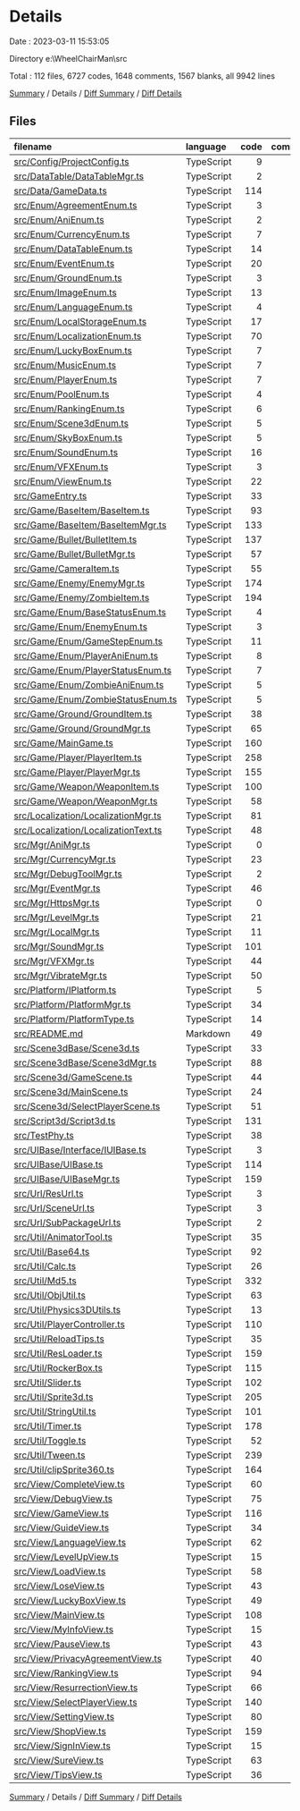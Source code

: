 # Details

Date : 2023-03-11 15:53:05

Directory e:\\WheelChairMan\\src

Total : 112 files,  6727 codes, 1648 comments, 1567 blanks, all 9942 lines

[Summary](results.md) / Details / [Diff Summary](diff.md) / [Diff Details](diff-details.md)

## Files
| filename | language | code | comment | blank | total |
| :--- | :--- | ---: | ---: | ---: | ---: |
| [src/Config/ProjectConfig.ts](/src/Config/ProjectConfig.ts) | TypeScript | 9 | 14 | 10 | 33 |
| [src/DataTable/DataTableMgr.ts](/src/DataTable/DataTableMgr.ts) | TypeScript | 2 | 6 | 1 | 9 |
| [src/Data/GameData.ts](/src/Data/GameData.ts) | TypeScript | 114 | 17 | 30 | 161 |
| [src/Enum/AgreementEnum.ts](/src/Enum/AgreementEnum.ts) | TypeScript | 3 | 8 | 0 | 11 |
| [src/Enum/AniEnum.ts](/src/Enum/AniEnum.ts) | TypeScript | 2 | 7 | 1 | 10 |
| [src/Enum/CurrencyEnum.ts](/src/Enum/CurrencyEnum.ts) | TypeScript | 7 | 12 | 0 | 19 |
| [src/Enum/DataTableEnum.ts](/src/Enum/DataTableEnum.ts) | TypeScript | 14 | 19 | 1 | 34 |
| [src/Enum/EventEnum.ts](/src/Enum/EventEnum.ts) | TypeScript | 20 | 25 | 14 | 59 |
| [src/Enum/GroundEnum.ts](/src/Enum/GroundEnum.ts) | TypeScript | 3 | 7 | 0 | 10 |
| [src/Enum/ImageEnum.ts](/src/Enum/ImageEnum.ts) | TypeScript | 13 | 18 | 0 | 31 |
| [src/Enum/LanguageEnum.ts](/src/Enum/LanguageEnum.ts) | TypeScript | 4 | 9 | 1 | 14 |
| [src/Enum/LocalStorageEnum.ts](/src/Enum/LocalStorageEnum.ts) | TypeScript | 17 | 22 | 15 | 54 |
| [src/Enum/LocalizationEnum.ts](/src/Enum/LocalizationEnum.ts) | TypeScript | 70 | 13 | 17 | 100 |
| [src/Enum/LuckyBoxEnum.ts](/src/Enum/LuckyBoxEnum.ts) | TypeScript | 7 | 12 | 0 | 19 |
| [src/Enum/MusicEnum.ts](/src/Enum/MusicEnum.ts) | TypeScript | 7 | 6 | 0 | 13 |
| [src/Enum/PlayerEnum.ts](/src/Enum/PlayerEnum.ts) | TypeScript | 7 | 13 | 0 | 20 |
| [src/Enum/PoolEnum.ts](/src/Enum/PoolEnum.ts) | TypeScript | 4 | 9 | 0 | 13 |
| [src/Enum/RankingEnum.ts](/src/Enum/RankingEnum.ts) | TypeScript | 6 | 11 | 0 | 17 |
| [src/Enum/Scene3dEnum.ts](/src/Enum/Scene3dEnum.ts) | TypeScript | 5 | 10 | 0 | 15 |
| [src/Enum/SkyBoxEnum.ts](/src/Enum/SkyBoxEnum.ts) | TypeScript | 5 | 7 | 0 | 12 |
| [src/Enum/SoundEnum.ts](/src/Enum/SoundEnum.ts) | TypeScript | 16 | 20 | 0 | 36 |
| [src/Enum/VFXEnum.ts](/src/Enum/VFXEnum.ts) | TypeScript | 3 | 8 | 0 | 11 |
| [src/Enum/ViewEnum.ts](/src/Enum/ViewEnum.ts) | TypeScript | 22 | 27 | 0 | 49 |
| [src/GameEntry.ts](/src/GameEntry.ts) | TypeScript | 33 | 12 | 9 | 54 |
| [src/Game/BaseItem/BaseItem.ts](/src/Game/BaseItem/BaseItem.ts) | TypeScript | 93 | 33 | 20 | 146 |
| [src/Game/BaseItem/BaseItemMgr.ts](/src/Game/BaseItem/BaseItemMgr.ts) | TypeScript | 133 | 31 | 25 | 189 |
| [src/Game/Bullet/BulletItem.ts](/src/Game/Bullet/BulletItem.ts) | TypeScript | 137 | 17 | 29 | 183 |
| [src/Game/Bullet/BulletMgr.ts](/src/Game/Bullet/BulletMgr.ts) | TypeScript | 57 | 7 | 9 | 73 |
| [src/Game/CameraItem.ts](/src/Game/CameraItem.ts) | TypeScript | 55 | 10 | 14 | 79 |
| [src/Game/Enemy/EnemyMgr.ts](/src/Game/Enemy/EnemyMgr.ts) | TypeScript | 174 | 8 | 33 | 215 |
| [src/Game/Enemy/ZombieItem.ts](/src/Game/Enemy/ZombieItem.ts) | TypeScript | 194 | 18 | 57 | 269 |
| [src/Game/Enum/BaseStatusEnum.ts](/src/Game/Enum/BaseStatusEnum.ts) | TypeScript | 4 | 10 | 0 | 14 |
| [src/Game/Enum/EnemyEnum.ts](/src/Game/Enum/EnemyEnum.ts) | TypeScript | 3 | 7 | 0 | 10 |
| [src/Game/Enum/GameStepEnum.ts](/src/Game/Enum/GameStepEnum.ts) | TypeScript | 11 | 16 | 0 | 27 |
| [src/Game/Enum/PlayerAniEnum.ts](/src/Game/Enum/PlayerAniEnum.ts) | TypeScript | 8 | 12 | 0 | 20 |
| [src/Game/Enum/PlayerStatusEnum.ts](/src/Game/Enum/PlayerStatusEnum.ts) | TypeScript | 7 | 11 | 0 | 18 |
| [src/Game/Enum/ZombieAniEnum.ts](/src/Game/Enum/ZombieAniEnum.ts) | TypeScript | 5 | 9 | 0 | 14 |
| [src/Game/Enum/ZombieStatusEnum.ts](/src/Game/Enum/ZombieStatusEnum.ts) | TypeScript | 5 | 9 | 0 | 14 |
| [src/Game/Ground/GroundItem.ts](/src/Game/Ground/GroundItem.ts) | TypeScript | 38 | 7 | 5 | 50 |
| [src/Game/Ground/GroundMgr.ts](/src/Game/Ground/GroundMgr.ts) | TypeScript | 65 | 7 | 23 | 95 |
| [src/Game/MainGame.ts](/src/Game/MainGame.ts) | TypeScript | 160 | 24 | 50 | 234 |
| [src/Game/Player/PlayerItem.ts](/src/Game/Player/PlayerItem.ts) | TypeScript | 258 | 14 | 63 | 335 |
| [src/Game/Player/PlayerMgr.ts](/src/Game/Player/PlayerMgr.ts) | TypeScript | 155 | 13 | 53 | 221 |
| [src/Game/Weapon/WeaponItem.ts](/src/Game/Weapon/WeaponItem.ts) | TypeScript | 100 | 18 | 42 | 160 |
| [src/Game/Weapon/WeaponMgr.ts](/src/Game/Weapon/WeaponMgr.ts) | TypeScript | 58 | 9 | 13 | 80 |
| [src/Localization/LocalizationMgr.ts](/src/Localization/LocalizationMgr.ts) | TypeScript | 81 | 19 | 27 | 127 |
| [src/Localization/LocalizationText.ts](/src/Localization/LocalizationText.ts) | TypeScript | 48 | 8 | 2 | 58 |
| [src/Mgr/AniMgr.ts](/src/Mgr/AniMgr.ts) | TypeScript | 0 | 0 | 1 | 1 |
| [src/Mgr/CurrencyMgr.ts](/src/Mgr/CurrencyMgr.ts) | TypeScript | 23 | 10 | 6 | 39 |
| [src/Mgr/DebugToolMgr.ts](/src/Mgr/DebugToolMgr.ts) | TypeScript | 2 | 7 | 1 | 10 |
| [src/Mgr/EventMgr.ts](/src/Mgr/EventMgr.ts) | TypeScript | 46 | 51 | 10 | 107 |
| [src/Mgr/HttpsMgr.ts](/src/Mgr/HttpsMgr.ts) | TypeScript | 0 | 0 | 1 | 1 |
| [src/Mgr/LevelMgr.ts](/src/Mgr/LevelMgr.ts) | TypeScript | 21 | 9 | 7 | 37 |
| [src/Mgr/LocalMgr.ts](/src/Mgr/LocalMgr.ts) | TypeScript | 11 | 17 | 7 | 35 |
| [src/Mgr/SoundMgr.ts](/src/Mgr/SoundMgr.ts) | TypeScript | 101 | 14 | 39 | 154 |
| [src/Mgr/VFXMgr.ts](/src/Mgr/VFXMgr.ts) | TypeScript | 44 | 8 | 5 | 57 |
| [src/Mgr/VibrateMgr.ts](/src/Mgr/VibrateMgr.ts) | TypeScript | 50 | 13 | 19 | 82 |
| [src/Platform/IPlatform.ts](/src/Platform/IPlatform.ts) | TypeScript | 5 | 6 | 1 | 12 |
| [src/Platform/PlatformMgr.ts](/src/Platform/PlatformMgr.ts) | TypeScript | 34 | 9 | 10 | 53 |
| [src/Platform/PlatformType.ts](/src/Platform/PlatformType.ts) | TypeScript | 14 | 15 | 11 | 40 |
| [src/README.md](/src/README.md) | Markdown | 49 | 0 | 49 | 98 |
| [src/Scene3dBase/Scene3d.ts](/src/Scene3dBase/Scene3d.ts) | TypeScript | 33 | 20 | 16 | 69 |
| [src/Scene3dBase/Scene3dMgr.ts](/src/Scene3dBase/Scene3dMgr.ts) | TypeScript | 88 | 10 | 24 | 122 |
| [src/Scene3d/GameScene.ts](/src/Scene3d/GameScene.ts) | TypeScript | 44 | 7 | 14 | 65 |
| [src/Scene3d/MainScene.ts](/src/Scene3d/MainScene.ts) | TypeScript | 24 | 7 | 8 | 39 |
| [src/Scene3d/SelectPlayerScene.ts](/src/Scene3d/SelectPlayerScene.ts) | TypeScript | 51 | 8 | 6 | 65 |
| [src/Script3d/Script3d.ts](/src/Script3d/Script3d.ts) | TypeScript | 131 | 33 | 31 | 195 |
| [src/TestPhy.ts](/src/TestPhy.ts) | TypeScript | 38 | 1 | 9 | 48 |
| [src/UIBase/Interface/IUIBase.ts](/src/UIBase/Interface/IUIBase.ts) | TypeScript | 3 | 7 | 0 | 10 |
| [src/UIBase/UIBase.ts](/src/UIBase/UIBase.ts) | TypeScript | 114 | 56 | 32 | 202 |
| [src/UIBase/UIBaseMgr.ts](/src/UIBase/UIBaseMgr.ts) | TypeScript | 159 | 42 | 31 | 232 |
| [src/Url/ResUrl.ts](/src/Url/ResUrl.ts) | TypeScript | 3 | 8 | 2 | 13 |
| [src/Url/SceneUrl.ts](/src/Url/SceneUrl.ts) | TypeScript | 3 | 8 | 1 | 12 |
| [src/Url/SubPackageUrl.ts](/src/Url/SubPackageUrl.ts) | TypeScript | 2 | 7 | 1 | 10 |
| [src/Util/AnimatorTool.ts](/src/Util/AnimatorTool.ts) | TypeScript | 35 | 25 | 0 | 60 |
| [src/Util/Base64.ts](/src/Util/Base64.ts) | TypeScript | 92 | 14 | 6 | 112 |
| [src/Util/Calc.ts](/src/Util/Calc.ts) | TypeScript | 26 | 35 | 2 | 63 |
| [src/Util/Md5.ts](/src/Util/Md5.ts) | TypeScript | 332 | 19 | 33 | 384 |
| [src/Util/ObjUtil.ts](/src/Util/ObjUtil.ts) | TypeScript | 63 | 16 | 11 | 90 |
| [src/Util/Physics3DUtils.ts](/src/Util/Physics3DUtils.ts) | TypeScript | 13 | 17 | 4 | 34 |
| [src/Util/PlayerController.ts](/src/Util/PlayerController.ts) | TypeScript | 110 | 25 | 37 | 172 |
| [src/Util/ReloadTips.ts](/src/Util/ReloadTips.ts) | TypeScript | 35 | 7 | 6 | 48 |
| [src/Util/ResLoader.ts](/src/Util/ResLoader.ts) | TypeScript | 159 | 41 | 27 | 227 |
| [src/Util/RockerBox.ts](/src/Util/RockerBox.ts) | TypeScript | 115 | 18 | 29 | 162 |
| [src/Util/Slider.ts](/src/Util/Slider.ts) | TypeScript | 102 | 10 | 28 | 140 |
| [src/Util/Sprite3d.ts](/src/Util/Sprite3d.ts) | TypeScript | 205 | 55 | 41 | 301 |
| [src/Util/StringUtil.ts](/src/Util/StringUtil.ts) | TypeScript | 101 | 31 | 11 | 143 |
| [src/Util/Timer.ts](/src/Util/Timer.ts) | TypeScript | 178 | 52 | 33 | 263 |
| [src/Util/Toggle.ts](/src/Util/Toggle.ts) | TypeScript | 52 | 7 | 10 | 69 |
| [src/Util/Tween.ts](/src/Util/Tween.ts) | TypeScript | 239 | 94 | 46 | 379 |
| [src/Util/clipSprite360.ts](/src/Util/clipSprite360.ts) | TypeScript | 164 | 21 | 34 | 219 |
| [src/View/CompleteView.ts](/src/View/CompleteView.ts) | TypeScript | 60 | 7 | 6 | 73 |
| [src/View/DebugView.ts](/src/View/DebugView.ts) | TypeScript | 75 | 7 | 12 | 94 |
| [src/View/GameView.ts](/src/View/GameView.ts) | TypeScript | 116 | 7 | 33 | 156 |
| [src/View/GuideView.ts](/src/View/GuideView.ts) | TypeScript | 34 | 7 | 6 | 47 |
| [src/View/LanguageView.ts](/src/View/LanguageView.ts) | TypeScript | 62 | 7 | 7 | 76 |
| [src/View/LevelUpView.ts](/src/View/LevelUpView.ts) | TypeScript | 15 | 7 | 1 | 23 |
| [src/View/LoadView.ts](/src/View/LoadView.ts) | TypeScript | 58 | 13 | 22 | 93 |
| [src/View/LoseView.ts](/src/View/LoseView.ts) | TypeScript | 43 | 7 | 3 | 53 |
| [src/View/LuckyBoxView.ts](/src/View/LuckyBoxView.ts) | TypeScript | 49 | 7 | 17 | 73 |
| [src/View/MainView.ts](/src/View/MainView.ts) | TypeScript | 108 | 7 | 34 | 149 |
| [src/View/MyInfoView.ts](/src/View/MyInfoView.ts) | TypeScript | 15 | 7 | 1 | 23 |
| [src/View/PauseView.ts](/src/View/PauseView.ts) | TypeScript | 43 | 7 | 8 | 58 |
| [src/View/PrivacyAgreementView.ts](/src/View/PrivacyAgreementView.ts) | TypeScript | 40 | 7 | 9 | 56 |
| [src/View/RankingView.ts](/src/View/RankingView.ts) | TypeScript | 94 | 8 | 11 | 113 |
| [src/View/ResurrectionView.ts](/src/View/ResurrectionView.ts) | TypeScript | 66 | 7 | 10 | 83 |
| [src/View/SelectPlayerView.ts](/src/View/SelectPlayerView.ts) | TypeScript | 140 | 8 | 41 | 189 |
| [src/View/SettingView.ts](/src/View/SettingView.ts) | TypeScript | 80 | 7 | 22 | 109 |
| [src/View/ShopView.ts](/src/View/ShopView.ts) | TypeScript | 159 | 10 | 43 | 212 |
| [src/View/SignInView.ts](/src/View/SignInView.ts) | TypeScript | 15 | 7 | 1 | 23 |
| [src/View/SureView.ts](/src/View/SureView.ts) | TypeScript | 63 | 8 | 11 | 82 |
| [src/View/TipsView.ts](/src/View/TipsView.ts) | TypeScript | 36 | 7 | 5 | 48 |

[Summary](results.md) / Details / [Diff Summary](diff.md) / [Diff Details](diff-details.md)